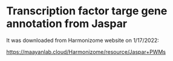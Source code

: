 # Transcription factor targe gene annotation from Jaspar

It was downloaded from Harmonizome website on 1/17/2022:

https://maayanlab.cloud/Harmonizome/resource/Jaspar+PWMs
